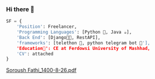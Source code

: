 ### Hi there 👋
```python
SF = {
    'Position': Freelancer,
    'Programming Languages': [Python 🐍, Java ☕],
    'Back End': [Django🐱‍👤, RestAPI],
    'frameworks': [telethon 🐲, python telegram bot 🤖'],
    'Education🏫': CE at Ferdowsi University of Mashhad,
    'CV': attached
}
```
[Soroush Fathi_1400-8-26.pdf](https://github.com/soroushfathi/soroushfathi/files/7591016/Soroush.Fathi_1400-8-26.pdf)
